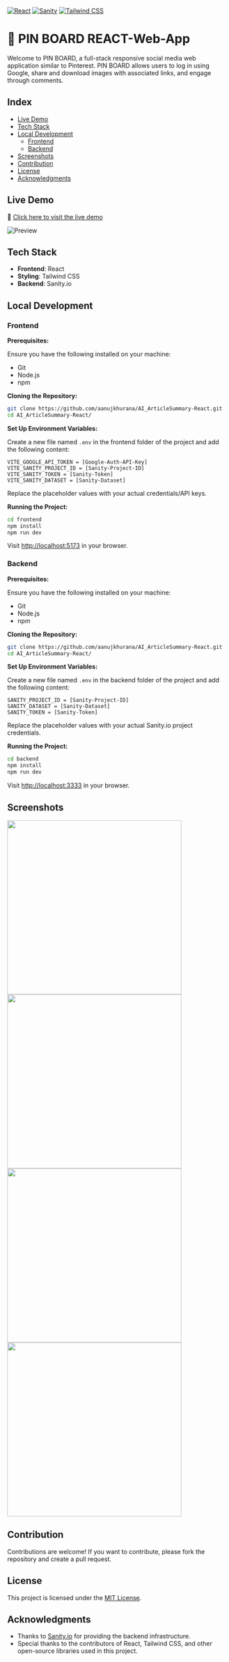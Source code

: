 [![React](https://img.shields.io/badge/React-17.0.2-blue.svg)](https://reactjs.org/)
[![Sanity](https://img.shields.io/badge/Sanity-3.0.0-orange.svg)](https://www.sanity.io/)
[![Tailwind CSS](https://img.shields.io/badge/Tailwind%20CSS-2.2.19-blueviolet.svg)](https://tailwindcss.com/)

# 📌 PIN BOARD REACT-Web-App

Welcome to PIN BOARD, a full-stack responsive social media web application similar to Pinterest. PIN BOARD allows users to log in using Google, share and download images with associated links, and engage through comments.

## Index
- [Live Demo](#live-demo)
- [Tech Stack](#tech-stack)
- [Local Development](#local-development)
  - [Frontend](#frontend)
  - [Backend](#backend)
- [Screenshots](#screenshots)
- [Contribution](#contribution)
- [License](#license)
- [Acknowledgments](#acknowledgments)

## Live Demo

🔗 [Click here to visit the live demo](https://pinsboard.netlify.app)

![Preview](/screenshots/img4.png)

## Tech Stack

- **Frontend**: React
- **Styling**: Tailwind CSS
- **Backend**: Sanity.io

## Local Development

### Frontend

**Prerequisites:**

Ensure you have the following installed on your machine:

- Git
- Node.js
- npm

**Cloning the Repository:**

```bash
git clone https://github.com/aanujkhurana/AI_ArticleSummary-React.git
cd AI_ArticleSummary-React/
```

**Set Up Environment Variables:**

Create a new file named `.env` in the frontend folder of the project and add the following content:

```env
VITE_GOOGLE_API_TOKEN = [Google-Auth-API-Key]
VITE_SANITY_PROJECT_ID = [Sanity-Project-ID]
VITE_SANITY_TOKEN = [Sanity-Token]
VITE_SANITY_DATASET = [Sanity-Dataset]
```

Replace the placeholder values with your actual credentials/API keys.

**Running the Project:**

```bash
cd frontend
npm install
npm run dev
```

Visit [http://localhost:5173](http://localhost:5173) in your browser.

### Backend

**Prerequisites:**

Ensure you have the following installed on your machine:

- Git
- Node.js
- npm

**Cloning the Repository:**

```bash
git clone https://github.com/aanujkhurana/AI_ArticleSummary-React.git
cd AI_ArticleSummary-React/
```

**Set Up Environment Variables:**

Create a new file named `.env` in the backend folder of the project and add the following content:

```env
SANITY_PROJECT_ID = [Sanity-Project-ID]
SANITY_DATASET = [Sanity-Dataset]
SANITY_TOKEN = [Sanity-Token]
```

Replace the placeholder values with your actual Sanity.io project credentials.

**Running the Project:**

```bash
cd backend
npm install
npm run dev
```

Visit [http://localhost:3333](http://localhost:3333) in your browser.

## Screenshots

<div align="left">
  <img src="/screenshots/img4.png" width="400px"</img>
  <img src="/screenshots/img3.png" width="400px"</img>
  <img src="/screenshots/img2.png" width="400px"</img>
  <img src="/screenshots/img1.png" width="400px"</img>
</div>

## Contribution

Contributions are welcome! If you want to contribute, please fork the repository and create a pull request. 

## License

This project is licensed under the [MIT License](LICENSE).

## Acknowledgments

- Thanks to [Sanity.io](https://www.sanity.io) for providing the backend infrastructure.
- Special thanks to the contributors of React, Tailwind CSS, and other open-source libraries used in this project.
